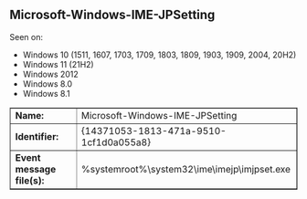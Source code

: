 ## Microsoft-Windows-IME-JPSetting

Seen on:
* Windows 10 (1511, 1607, 1703, 1709, 1803, 1809, 1903, 1909, 2004, 20H2)
* Windows 11 (21H2)
* Windows 2012
* Windows 8.0
* Windows 8.1

<table border="1" class="docutils">
  <tbody>
    <tr>
      <td><b>Name:</b></td>
      <td>Microsoft-Windows-IME-JPSetting</td>
    </tr>
    <tr>
      <td><b>Identifier:</b></td>
      <td>{14371053-1813-471a-9510-1cf1d0a055a8}</td>
    </tr>
    <tr>
      <td><b>Event message file(s):</b></td>
      <td>%systemroot%\system32\ime\imejp\imjpset.exe</td>
    </tr>
  </tbody>
</table>

&nbsp;

